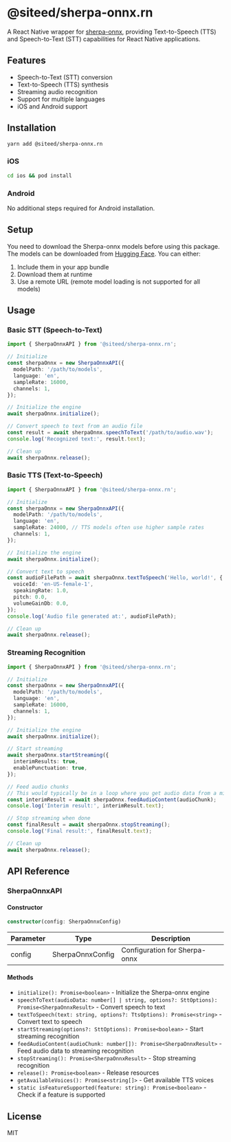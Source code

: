 # @siteed/sherpa-onnx.rn

A React Native wrapper for [sherpa-onnx](https://github.com/k2-fsa/sherpa-onnx), providing Text-to-Speech (TTS) and Speech-to-Text (STT) capabilities for React Native applications.

## Features

- Speech-to-Text (STT) conversion
- Text-to-Speech (TTS) synthesis
- Streaming audio recognition
- Support for multiple languages
- iOS and Android support

## Installation

```sh
yarn add @siteed/sherpa-onnx.rn
```

### iOS

```sh
cd ios && pod install
```

### Android

No additional steps required for Android installation.

## Setup

You need to download the Sherpa-onnx models before using this package. The models can be downloaded from [Hugging Face](https://huggingface.co/k2-fsa). You can either:

1. Include them in your app bundle
2. Download them at runtime
3. Use a remote URL (remote model loading is not supported for all models)

## Usage

### Basic STT (Speech-to-Text)

```typescript
import { SherpaOnnxAPI } from '@siteed/sherpa-onnx.rn';

// Initialize
const sherpaOnnx = new SherpaOnnxAPI({
  modelPath: '/path/to/models',
  language: 'en',
  sampleRate: 16000,
  channels: 1,
});

// Initialize the engine
await sherpaOnnx.initialize();

// Convert speech to text from an audio file
const result = await sherpaOnnx.speechToText('/path/to/audio.wav');
console.log('Recognized text:', result.text);

// Clean up
await sherpaOnnx.release();
```

### Basic TTS (Text-to-Speech)

```typescript
import { SherpaOnnxAPI } from '@siteed/sherpa-onnx.rn';

// Initialize
const sherpaOnnx = new SherpaOnnxAPI({
  modelPath: '/path/to/models',
  language: 'en',
  sampleRate: 24000, // TTS models often use higher sample rates
  channels: 1,
});

// Initialize the engine
await sherpaOnnx.initialize();

// Convert text to speech
const audioFilePath = await sherpaOnnx.textToSpeech('Hello, world!', {
  voiceId: 'en-US-female-1',
  speakingRate: 1.0,
  pitch: 0.0,
  volumeGainDb: 0.0,
});
console.log('Audio file generated at:', audioFilePath);

// Clean up
await sherpaOnnx.release();
```

### Streaming Recognition

```typescript
import { SherpaOnnxAPI } from '@siteed/sherpa-onnx.rn';

// Initialize
const sherpaOnnx = new SherpaOnnxAPI({
  modelPath: '/path/to/models',
  language: 'en',
  sampleRate: 16000,
  channels: 1,
});

// Initialize the engine
await sherpaOnnx.initialize();

// Start streaming
await sherpaOnnx.startStreaming({
  interimResults: true,
  enablePunctuation: true,
});

// Feed audio chunks
// This would typically be in a loop where you get audio data from a microphone
const interimResult = await sherpaOnnx.feedAudioContent(audioChunk);
console.log('Interim result:', interimResult.text);

// Stop streaming when done
const finalResult = await sherpaOnnx.stopStreaming();
console.log('Final result:', finalResult.text);

// Clean up
await sherpaOnnx.release();
```

## API Reference

### SherpaOnnxAPI

#### Constructor

```typescript
constructor(config: SherpaOnnxConfig)
```

| Parameter | Type | Description |
| --------- | ---- | ----------- |
| config | SherpaOnnxConfig | Configuration for Sherpa-onnx |

#### Methods

- `initialize(): Promise<boolean>` - Initialize the Sherpa-onnx engine
- `speechToText(audioData: number[] | string, options?: SttOptions): Promise<SherpaOnnxResult>` - Convert speech to text
- `textToSpeech(text: string, options?: TtsOptions): Promise<string>` - Convert text to speech
- `startStreaming(options?: SttOptions): Promise<boolean>` - Start streaming recognition
- `feedAudioContent(audioChunk: number[]): Promise<SherpaOnnxResult>` - Feed audio data to streaming recognition
- `stopStreaming(): Promise<SherpaOnnxResult>` - Stop streaming recognition
- `release(): Promise<boolean>` - Release resources
- `getAvailableVoices(): Promise<string[]>` - Get available TTS voices
- `static isFeatureSupported(feature: string): Promise<boolean>` - Check if a feature is supported

## License

MIT 